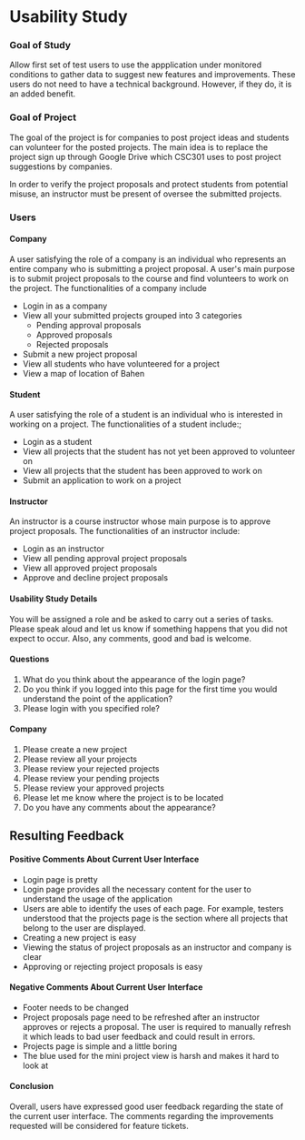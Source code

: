 # Usability Study

### Goal of Study

Allow first set of test users to use the appplication under monitored conditions to gather data to suggest new features and improvements. These users do not need to have a technical background. However, if they do, it is an added benefit.

### Goal of Project

The goal of the project is for companies to post project ideas and students can volunteer for the posted projects.
The main idea is to replace the project sign up through Google Drive which CSC301 uses to post project suggestions by
companies. 

In order to verify the project proposals and protect students from potential misuse, an instructor must be present of 
oversee the submitted projects.

### Users

#### Company
A user satisfying the role of a company is an individual who represents an entire company who is submitting a project proposal.
A user's main purpose is to submit project proposals to the course and find volunteers to work on the project.
The functionalities of a company include
* Login in as a company
* View all your submitted projects grouped into 3 categories
    * Pending approval proposals
    * Approved proposals
    * Rejected proposals
* Submit a new project proposal
* View all students who have volunteered for a project
* View a map of location of Bahen



#### Student
A user satisfying the role of a student is an individual who is interested in working on a project.
The functionalities of a student include:;
* Login as a student
* View all projects that the student has not yet been approved to volunteer on
* View all projects that the student has been approved to work on
* Submit an application to work on a project

#### Instructor
An instructor is a course instructor whose main purpose is to approve project proposals.
The functionalities of an instructor include:
* Login as an instructor
* View all pending approval project proposals
* View all approved project proposals
* Approve and decline project proposals

#### Usability Study Details
You will be assigned a role and be asked to carry out a series of tasks. Please speak aloud and let 
us know if something happens that you did not expect to occur. Also, any comments, good and bad is welcome.

#### Questions
1. What do you think about the appearance of the login page?
2. Do you think if you logged into this page for the first time you would understand the point of the application?
3. Please login with you specified role? 

#### Company
1. Please create a new project
2. Please review all your projects
3. Please review your rejected projects
4. Please review your pending projects
5. Please review your approved projects
6. Please let me know where the project is to be located
7. Do you have any comments about the appearance?

## Resulting Feedback

#### Positive Comments About Current User Interface
* Login page is pretty
* Login page provides all the necessary content for the user to understand the usage of the application
* Users are able to identify the uses of each page. For example, testers understood that the projects page is the section where all projects that belong to the user are displayed. 
* Creating a new project is easy
* Viewing the status of project proposals as an instructor and company is clear
* Approving or rejecting project proposals is easy

#### Negative Comments About Current User Interface
* Footer needs to be changed
* Project proposals page need to be refreshed after an instructor approves or rejects a proposal. The user is required to manually refresh it which leads to bad user feedback and could result in errors.
* Projects page is simple and a little boring
* The blue used for the mini project view is harsh and makes it hard to look at

#### Conclusion
Overall, users have expressed good user feedback regarding the state of the current user interface. The comments regarding the improvements requested will be considered for feature tickets.
